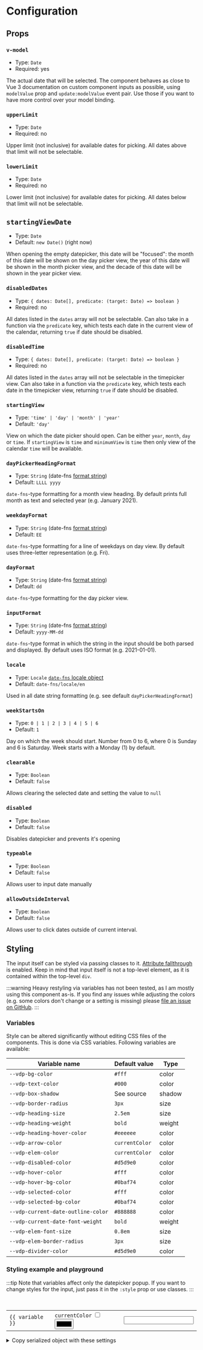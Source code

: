 # Configuration

## Props

### `v-model`

- Type: `Date`
- Required: yes

The actual date that will be selected. The component behaves as close to Vue 3 documentation on custom component inputs as possible, using `modelValue` prop and `update:modelValue` event pair. Use those if you want to have more control over your model binding.

### `upperLimit`

- Type: `Date`
- Required: no

Upper limit (not inclusive) for available dates for picking. All dates above that limit will not be selectable.

### `lowerLimit`

- Type: `Date`
- Required: no

Lower limit (not inclusive) for available dates for picking. All dates below that limit will not be selectable.

## `startingViewDate`

- Type: `Date`
- Default: `new Date()` (right now)

When opening the empty datepicker, this date will be "focused": the month of this date will be shown on the day picker view, the year of this date will be shown in the month picker view, and the decade of this date will be shown in the year picker view.

### `disabledDates`

- Type: `{ dates: Date[], predicate: (target: Date) => boolean }`
- Required: no

All dates listed in the `dates` array will not be selectable. Can also take in a function via the `predicate` key, which
tests each date in the current view of the calendar, returning `true` if date should be disabled.

### `disabledTime`

- Type: `{ dates: Date[], predicate: (target: Date) => boolean }`
- Required: no

All dates listed in the `dates` array will not be selectable in the timepicker view. Can also take in a function via the `predicate` key, which
tests each date in the timepicker view, returning `true` if date should be disabled.

### `startingView`

- Type: `'time' | 'day' | 'month' | 'year'`
- Default: `'day'`

View on which the date picker should open. Can be either `year`, `month`, `day` or `time`. If `startingView` is `time` and `minimumView` is `time` then only view of the calendar `time` will be available.

### `dayPickerHeadingFormat`

- Type: `String` (date-fns [format string](https://date-fns.org/docs/format))
- Default: `LLLL yyyy`

`date-fns`-type formatting for a month view heading. By default prints full month as text and selected year (e.g. January 2021).

### `weekdayFormat`

- Type: `String` (date-fns [format string](https://date-fns.org/docs/format))
- Default: `EE`

`date-fns`-type formatting for a line of weekdays on day view. By default uses three-letter representation (e.g. Fri).
### `dayFormat`

- Type: `String` (date-fns [format string](https://date-fns.org/docs/format))
- Default: `dd`

`date-fns`-type formatting for the day picker view.


### `inputFormat`

- Type: `String` (date-fns [format string](https://date-fns.org/docs/format))
- Default: `yyyy-MM-dd`

`date-fns`-type format in which the string in the input should be both parsed and displayed. By default uses ISO format (e.g. 2021-01-01).

### `locale`

- Type: `Locale` [`date-fns` locale object](https://date-fns.org/v2.16.1/docs/I18n#usage)
- Default: `date-fns/locale/en`

Used in all date string formatting (e.g. see default `dayPickerHeadingFormat`)

### `weekStartsOn`

- Type: `0 | 1 | 2 | 3 | 4 | 5 | 6`
- Default: `1`

Day on which the week should start. Number from 0 to 6, where 0 is Sunday and 6 is Saturday. Week starts with a Monday (1) by default.

### `clearable`

- Type: `Boolean`
- Default: `false`

Allows clearing the selected date and setting the value to `null`

### `disabled`

- Type: `Boolean`
- Default: `false`

Disables datepicker and prevents it's opening

### `typeable`

- Type: `Boolean`
- Default: `false`

Allows user to input date manually

### `allowOutsideInterval`

- Type: `Boolean`
- Default: `false`

Allows user to click dates outside of current interval.

## Styling

The input itself can be styled via passing classes to it. [Attribute fallthrough](https://v3.vuejs.org/guide/component-attrs.html#disabling-attribute-inheritance) is enabled. Keep in mind that input itself is not a top-level element, as it is contained within the top-level `div`.

:::warning
Heavy restyling via variables has not been tested, as I am mostly using this component as-is. If you find any issues while adjusting the colors (e.g. some colors don't change or a setting is missing) please [file an issue on GitHub](https://github.com/icehaunter/vue3-datepicker/issues).
:::

### Variables

Style can be altered significantly without editing CSS files of the components. This is done via CSS variables. Following variables are available:

| Variable name                      | Default value  | Type   |
| ---------------------------------- | -------------- | ------ |
| `--vdp-bg-color`                   | `#fff`         | color  |
| `--vdp-text-color`                 | `#000`         | color  |
| `--vdp-box-shadow`                 | See source     | shadow |
| `--vdp-border-radius`              | `3px`          | size   |
| `--vdp-heading-size`               | `2.5em`        | size   |
| `--vdp-heading-weight`             | `bold`         | weight |
| `--vdp-heading-hover-color`        | `#eeeeee`      | color  |
| `--vdp-arrow-color`                | `currentColor` | color  |
| `--vdp-elem-color`                 | `currentColor` | color  |
| `--vdp-disabled-color`             | `#d5d9e0`      | color  |
| `--vdp-hover-color`                | `#fff`         | color  |
| `--vdp-hover-bg-color`             | `#0baf74`      | color  |
| `--vdp-selected-color`             | `#fff`         | color  |
| `--vdp-selected-bg-color`          | `#0baf74`      | color  |
| `--vdp-current-date-outline-color` | `#888888`      | color  |
| `--vdp-current-date-font-weight`   | `bold`         | weight |
| `--vdp-elem-font-size`             | `0.8em`        | size   |
| `--vdp-elem-border-radius`         | `3px`          | size   |
| `--vdp-divider-color`              | `#d5d9e0`      | color  |

### Styling example and playground

:::tip
Note that variables affect only the datepicker popup. If you want to change styles for the input, just pass it in the `:style` prop or use classes.
:::

<script setup>
import Datepicker from '../src/datepicker/Datepicker.vue'
import { ref, reactive, computed } from 'vue'
const picked = ref(new Date())

const variables = reactive({
  '--vdp-bg-color': { value: '#ffffff', type: 'color' },
  '--vdp-text-color': { value: '#000000', type: 'color' },
  '--vdp-box-shadow': { value: '0 4px 10px 0 rgba(128, 144, 160, 0.1), 0 0 1px 0 rgba(128, 144, 160, 0.81)', type: 'shadow' },
  '--vdp-border-radius': { value: '3px', type: 'size' },
  '--vdp-heading-size': { value: '2.5em', type: 'size' },
  '--vdp-heading-weight': { value: 'bold', type: 'weight' },
  '--vdp-heading-hover-color': { value: '#eeeeee', type: 'color' },
  '--vdp-arrow-color': { value: 'currentColor', type: 'color' },
  '--vdp-elem-color': { value: 'currentColor', type: 'color' },
  '--vdp-disabled-color': { value: '#d5d9e0', type: 'color' },
  '--vdp-hover-color': { value: '#ffffff', type: 'color' },
  '--vdp-hover-bg-color': { value: '#0baf74', type: 'color' },
  '--vdp-selected-color': { value: '#ffffff', type: 'color' },
  '--vdp-selected-bg-color': { value: '#0baf74', type: 'color' },
  '--vdp-current-date-outline-color': { value: '#888888', type: 'color'},
  '--vdp-current-date-font-weight': { value: 'bold', type: 'weight'},
  '--vdp-elem-font-size': { value: '0.8em', type: 'size' },
  '--vdp-elem-border-radius': { value: '3px', type: 'size' },
  '--vdp-divider-color': { value: '#d5d9e0', type: 'color' },
})

const styleObj = computed(() =>
  Object.entries(variables)
    .map(([k, { value }]) => [k, value])
    .reduce((acc, [k, v]) => {
      acc[k] = v
      return acc
    }, {})
)
</script>

<br />
<Datepicker :style="{...styleObj, padding: '4px'}" v-model="picked" />

<table>
<tr v-for="(value, variable) in variables" :key="variable">
<td>
<code>{{ variable }}</code>
</td>
<td v-if="value.type === 'color'">
  <label><code>currentColor</code> <input type="checkbox" v-model="value.value" true-value="currentColor" false-value="#000000"></label>
  &nbsp;

  <input v-if="value.value !== 'currentColor'" type="color" v-model="value.value" />
</td>
<td v-else>
  <input type="text" v-model="value.value">
</td>
</tr>
</table>

<details>
  <summary>Copy serialized object with these settings</summary>
  
  <div class="language-json">
    <pre><code>{{ styleObj }}</code></pre>
  </div>
</details>
